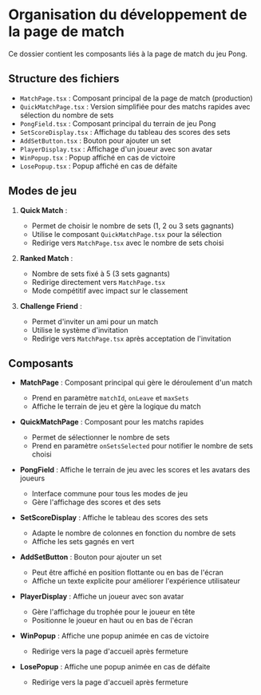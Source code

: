 # Organisation du développement de la page de match

Ce dossier contient les composants liés à la page de match du jeu Pong.

## Structure des fichiers

- `MatchPage.tsx` : Composant principal de la page de match (production)
- `QuickMatchPage.tsx` : Version simplifiée pour des matchs rapides avec sélection du nombre de sets
- `PongField.tsx` : Composant principal du terrain de jeu Pong
- `SetScoreDisplay.tsx` : Affichage du tableau des scores des sets
- `AddSetButton.tsx` : Bouton pour ajouter un set
- `PlayerDisplay.tsx` : Affichage d'un joueur avec son avatar
- `WinPopup.tsx` : Popup affiché en cas de victoire
- `LosePopup.tsx` : Popup affiché en cas de défaite

## Modes de jeu

1. **Quick Match** :
   - Permet de choisir le nombre de sets (1, 2 ou 3 sets gagnants)
   - Utilise le composant `QuickMatchPage.tsx` pour la sélection
   - Redirige vers `MatchPage.tsx` avec le nombre de sets choisi

2. **Ranked Match** :
   - Nombre de sets fixé à 5 (3 sets gagnants)
   - Redirige directement vers `MatchPage.tsx`
   - Mode compétitif avec impact sur le classement

3. **Challenge Friend** :
   - Permet d'inviter un ami pour un match
   - Utilise le système d'invitation
   - Redirige vers `MatchPage.tsx` après acceptation de l'invitation

## Composants

- **MatchPage** : Composant principal qui gère le déroulement d'un match
  - Prend en paramètre `matchId`, `onLeave` et `maxSets`
  - Affiche le terrain de jeu et gère la logique du match

- **QuickMatchPage** : Composant pour les matchs rapides
  - Permet de sélectionner le nombre de sets
  - Prend en paramètre `onSetsSelected` pour notifier le nombre de sets choisi

- **PongField** : Affiche le terrain de jeu avec les scores et les avatars des joueurs
  - Interface commune pour tous les modes de jeu
  - Gère l'affichage des scores et des sets

- **SetScoreDisplay** : Affiche le tableau des scores des sets
  - Adapte le nombre de colonnes en fonction du nombre de sets
  - Affiche les sets gagnés en vert

- **AddSetButton** : Bouton pour ajouter un set
  - Peut être affiché en position flottante ou en bas de l'écran
  - Affiche un texte explicite pour améliorer l'expérience utilisateur

- **PlayerDisplay** : Affiche un joueur avec son avatar
  - Gère l'affichage du trophée pour le joueur en tête
  - Positionne le joueur en haut ou en bas de l'écran

- **WinPopup** : Affiche une popup animée en cas de victoire
  - Redirige vers la page d'accueil après fermeture

- **LosePopup** : Affiche une popup animée en cas de défaite
  - Redirige vers la page d'accueil après fermeture
